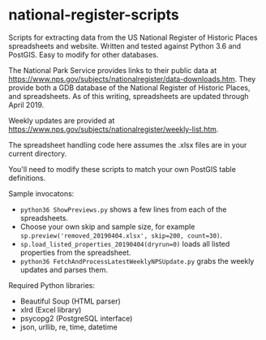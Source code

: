# national-register-scripts
Scripts for extracting data from the US National Register of Historic Places spreadsheets and website. Written
and tested against Python 3.6 and PostGIS. Easy to modify for other databases.

The National Park Service provides links to their public data at https://www.nps.gov/subjects/nationalregister/data-downloads.htm. They provide both a GDB database of the National Register of Historic Places, and spreadsheets. As of
this writing, spreadsheets are updated through April 2019. 

Weekly updates are provided at https://www.nps.gov/subjects/nationalregister/weekly-list.htm.

The spreadsheet handling code here assumes the .xlsx files are in your current directory.

You'll need to modify these scripts to match your own PostGIS table definitions.

Sample invocatons:
* `python36 ShowPreviews.py` shows a few lines from each of the spreadsheets.
* Choose your own skip and sample size, for example `sp.preview('removed_20190404.xlsx', skip=200, count=30)`.
* `sp.load_listed_properties_20190404(dryrun=0)` loads all listed properties from the spreadsheet.
* `python36 FetchAndProcessLatestWeeklyNPSUpdate.py` grabs the weekly updates and parses them.

Required Python libraries:
* Beautiful Soup (HTML parser)
* xlrd (Excel library)
* psycopg2 (PostgreSQL interface)
* json, urllib, re, time, datetime


